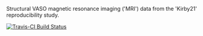 Structural VASO magnetic resonance imaging ('MRI')
data from the 'Kirby21' reproducibility study.

[![Travis-CI Build Status](https://travis-ci.org/muschellij2/kirby21.vaso.svg?branch=master)](https://travis-ci.org/)

